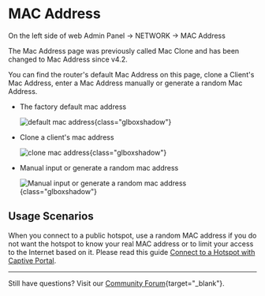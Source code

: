 # MAC Address

On the left side of web Admin Panel -> NETWORK -> MAC Address

The Mac Address page was previously called Mac Clone and has been changed to Mac Address since v4.2.

You can find the router's default Mac Address on this page, clone a Client's Mac Address, enter a Mac Address manually or generate a random Mac Address.

* The factory default mac address

    ![default mac address](https://static.gl-inet.com/docs/en/4/tutorials/mac_address/mac_address_1.png){class="glboxshadow"}

* Clone a client's mac address

    ![clone mac address](https://static.gl-inet.com/docs/en/4/tutorials/mac_address/mac_address_2.png){class="glboxshadow"}

* Manual input or generate a random mac address

    ![Manual input or generate a random mac address](https://static.gl-inet.com/docs/en/4/tutorials/mac_address/mac_address_3.png){class="glboxshadow"}

## Usage Scenarios

When you connect to a public hotspot, use a random MAC address if you do not want the hotspot to know your real MAC address or to limit your access to the Internet based on it. Please read this guide [Connect to a Hotspot with Captive Portal](../connect_to_a_hotspot_with_captive_portal).

---

Still have questions? Visit our [Community Forum](https://forum.gl-inet.com){target="_blank"}.
